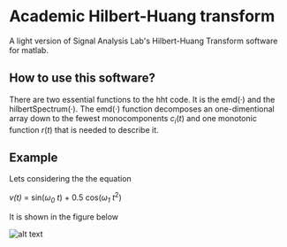# Academic Hilbert-Huang transform
A light version of Signal Analysis Lab's Hilbert-Huang Transform software for matlab.

## How to use this software?

There are two essential functions to the hht code. It is the emd(·) and the hilbertSpectrum(·). The emd(·) function decomposes an one-dimentional array down to the fewest monocomponents *c*<sub>*i*</sub>(*t*) and one monotonic function *r*(*t*) that is needed to describe it. 

## Example

Lets considering the the equation

*v(t)* = sin(*ω<sub>0</sub> t*) + 0.5 cos(*ω<sub>1</sub> t*<sup>2</sup>)

It is shown in the figure below

![alt text]("fig/examples/raw.png")
